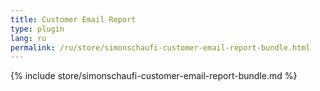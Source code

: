 ```yaml
---
title: Customer Email Report
type: plugin
lang: ru
permalink: /ru/store/simonschaufi-customer-email-report-bundle.html
---
```


{% include store/simonschaufi-customer-email-report-bundle.md %}
